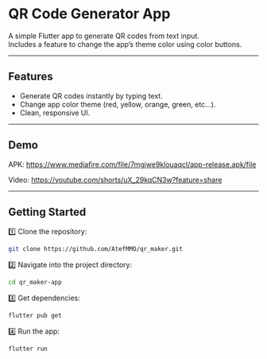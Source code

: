 # QR Code Generator App

A simple Flutter app to generate QR codes from text input.  
Includes a feature to change the app’s theme color using color buttons.

---

## Features
- Generate QR codes instantly by typing text.
- Change app color theme (red, yellow, orange, green, etc...).
- Clean, responsive UI.

---

## Demo
APK: https://www.mediafire.com/file/7mgjwe9klouaqcl/app-release.apk/file

Video: https://youtube.com/shorts/uX_29kqCN3w?feature=share

---

## Getting Started

1️⃣ Clone the repository:
```bash
git clone https://github.com/AtefMMO/qr_maker.git
```
2️⃣ Navigate into the project directory:
```bash
cd qr_maker-app
```
3️⃣ Get dependencies:
```bash
flutter pub get
```
4️⃣ Run the app:
```bash
flutter run
```
